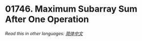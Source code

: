 # 01746. Maximum Subarray Sum After One Operation

  _Read this in other languages:_
    [_简体中文_](README.zh-CN.md)

